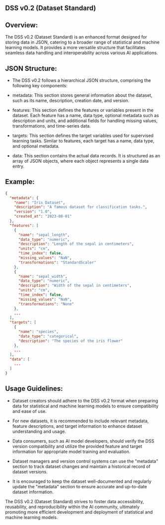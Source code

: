 ## DSS v0.2 (Dataset Standard)
## Overview:
The DSS v0.2 (Dataset Standard) is an enhanced format designed for storing data in JSON, catering to a broader range of statistical and machine learning models. It provides a more versatile structure that facilitates seamless data handling and interoperability across various AI applications.

## JSON Structure:
- The DSS v0.2 follows a hierarchical JSON structure, comprising the following key components:

- metadata: This section stores general information about the dataset, such as its name, description, creation date, and version.

- features: This section defines the features or variables present in the dataset. Each feature has a name, data type, optional metadata such as description and units, and additional fields for handling missing values, transformations, and time-series data.

- targets: This section defines the target variables used for supervised learning tasks. Similar to features, each target has a name, data type, and optional metadata.

- data: This section contains the actual data records. It is structured as an array of JSON objects, where each object represents a single data entry.

## Example:
```json
{
  "metadata": {
    "name": "Iris Dataset",
    "description": "A famous dataset for classification tasks.",
    "version": "1.0",
    "created_at": "2023-08-01"
  },
  "features": [
    {
      "name": "sepal_length",
      "data_type": "numeric",
      "description": "Length of the sepal in centimeters",
      "units": "cm",
      "time_index": false,
      "missing_values": "NaN",
      "transformations": "StandardScaler"
    },
    {
      "name": "sepal_width",
      "data_type": "numeric",
      "description": "Width of the sepal in centimeters",
      "units": "cm",
      "time_index": false,
      "missing_values": "NaN",
      "transformations": "None"
    },
    ...
  ],
  "targets": [
    {
      "name": "species",
      "data_type": "categorical",
      "description": "The species of the iris flower"
    },
    ...
  ],
  "data": [
    ...
  ]
}
```
## Usage Guidelines:
- Dataset creators should adhere to the DSS v0.2 format when preparing data for statistical and machine learning models to ensure compatibility and ease of use.

- For new datasets, it is recommended to include relevant metadata, feature descriptions, and target information to enhance dataset understanding and usage.

- Data consumers, such as AI model developers, should verify the DSS version compatibility and utilize the provided feature and target information for appropriate model training and evaluation.

- Dataset managers and version control systems can use the "metadata" section to track dataset changes and maintain a historical record of dataset versions.

- It is encouraged to keep the dataset well-documented and regularly update the "metadata" section to ensure accurate and up-to-date dataset information.

The DSS v0.2 (Dataset Standard) strives to foster data accessibility, reusability, and reproducibility within the AI community, ultimately promoting more efficient development and deployment of statistical and machine learning models.
